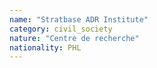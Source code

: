 ```yaml
---
name: "Stratbase ADR Institute"
category: civil_society
nature: "Centre de recherche"
nationality: PHL
---
```

    